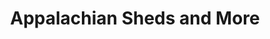 ---
title: "Appalachian Sheds and More"
url: /spruce-pine/appalachian-sheds-and-more/
shop: Outdoor
---